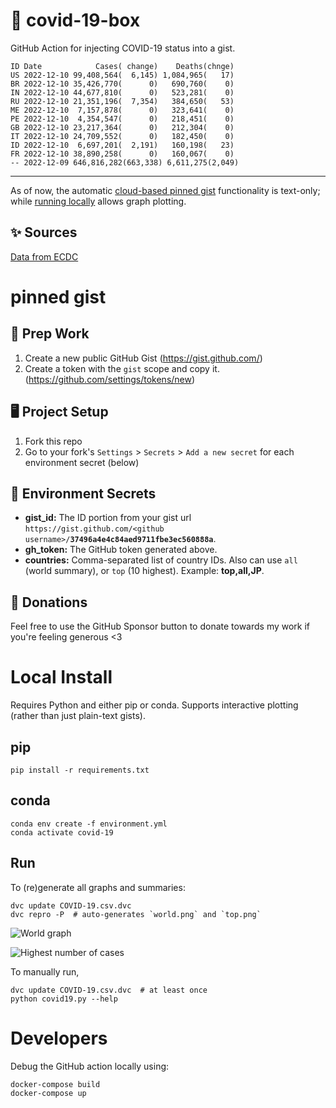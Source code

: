 # 🏥 covid-19-box

GitHub Action for injecting COVID-19 status into a gist.

```
ID Date            Cases( change)    Deaths(chnge)
US 2022-12-10 99,408,564(  6,145) 1,084,965(   17)
BR 2022-12-10 35,426,770(      0)   690,760(    0)
IN 2022-12-10 44,677,810(      0)   523,281(    0)
RU 2022-12-10 21,351,196(  7,354)   384,650(   53)
ME 2022-12-10  7,157,878(      0)   323,641(    0)
PE 2022-12-10  4,354,547(      0)   218,451(    0)
GB 2022-12-10 23,217,364(      0)   212,304(    0)
IT 2022-12-10 24,709,552(      0)   182,450(    0)
ID 2022-12-10  6,697,201(  2,191)   160,198(   23)
FR 2022-12-10 38,890,258(      0)   160,067(    0)
-- 2022-12-09 646,816,282(663,338) 6,611,275(2,049)
```

---

As of now, the automatic [cloud-based pinned gist](#pinned-gist) functionality is text-only;
while [running locally](#local-install) allows graph plotting.

## ✨ Sources

[Data from ECDC](https://www.ecdc.europa.eu/en/publications-data/download-todays-data-geographic-distribution-covid-19-cases-worldwide)

# pinned gist

## 🎒 Prep Work
1. Create a new public GitHub Gist (https://gist.github.com/)
1. Create a token with the `gist` scope and copy it. (https://github.com/settings/tokens/new)

## 🖥 Project Setup
1. Fork this repo
1. Go to your fork's `Settings` > `Secrets` > `Add a new secret` for each environment secret (below)

## 🤫 Environment Secrets
- **gist_id:** The ID portion from your gist url `https://gist.github.com/<github username>/`**`37496a4e4c84aed9711fbe3ec560888a`**.
- **gh_token:** The GitHub token generated above.
- **countries:** Comma-separated list of country IDs. Also can use `all` (world summary), or `top` (10 highest). Example: **top,all,JP**.

## 💸 Donations

Feel free to use the GitHub Sponsor button to donate towards my work if you're feeling generous <3

# Local Install

Requires Python and either pip or conda. Supports interactive plotting (rather than just plain-text gists).

## pip

```
pip install -r requirements.txt
```

## conda

```
conda env create -f environment.yml
conda activate covid-19
```

## Run

To (re)generate all graphs and summaries:

```
dvc update COVID-19.csv.dvc
dvc repro -P  # auto-generates `world.png` and `top.png`
```

![World graph](world.png)

![Highest number of cases](top.png)

To manually run,

```
dvc update COVID-19.csv.dvc  # at least once
python covid19.py --help
```

# Developers

Debug the GitHub action locally using:

```
docker-compose build
docker-compose up
```

